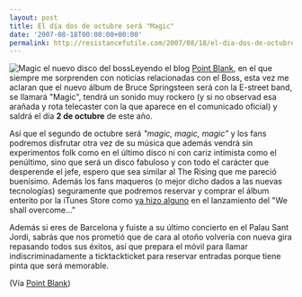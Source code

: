 ```yaml
---
layout: post
title: El día dos de octubre será "Magic"
date: '2007-08-18T00:00:00+00:00'
permalink: http://resistancefutile.com/2007/08/18/el-dia-dos-de-octubre-sera-magic/
---
```

<img class="derecha_borde" src='http://resistancefutile.com/wp-content/bruce_magic-732631.jpg' alt='Magic el nuevo disco del boss' />Leyendo el blog <a href="http://www.pointblankmag.com/">Point Blank</a>, en el que siempre me sorprenden con noticias relacionadas con el Boss, esta vez me aclaran que el nuevo álbum de Bruce Springsteen será con la E-street band, se llamará "Magic", tendrá un sonido muy rockero (y si no observad esa arañada y rota telecaster con la que aparece en el comunicado oficial) y saldrá el día <strong>2 de octubre</strong> de este año. 

Así que el segundo de octubre será <em>"magic, magic, magic"</em> y los fans podremos disfrutar otra vez de su música que además vendrá sin experimentos folk como en el último disco ni con cariz intimista como el penúltimo, sino que será un disco fabuloso y con todo el carácter que desperende el jefe, espero que sea similar al The Rising que me pareció buenísimo. Además los fans maqueros (o mejor dicho dados a las nuevas tecnologías) seguramente que podremos reservar y comprar el álbum enterito por la iTunes Store como <a href="http://resistancefutile.com/2006/04/29/comprando-en-itms-una-experiencia-agradable-2/">ya hizo alguno</a> en el lanzamiento del "We shall overcome..."

Además si eres de Barcelona y fuiste a su último concierto en el Palau Sant Jordi, sabrás que nos prometió que de cara al otoño volvería con nueva gira repasando todos sus éxitos, así que prepara el móvil para llamar indiscriminadamente a ticktackticket para reservar entradas porque tiene pinta que será memorable.

(Vía <a href="http://www.pointblankmag.com/2007/08/magic-el-nuevo-disco-de-bruce.html">Point Blank</a>)
